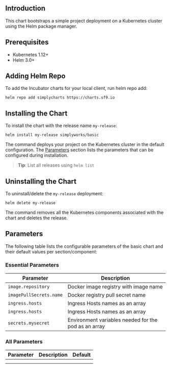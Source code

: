 ## Introduction 
This chart bootstraps a simple project deployment on a Kubernetes cluster using the Helm package manager.

## Prerequisites
- Kubernetes 1.12+
- Helm 3.0+

## Adding Helm Repo

To add the Incubator charts for your local client, run helm repo add:
```console
helm repo add simplycharts https://charts.sf9.io
```


## Installing the Chart

To install the chart with the release name `my-release`:

```console
helm install my-release simplyworks/basic
```

The command deploys your project on the Kubernetes cluster in the default configuration. The [Parameters](#parameters) section lists the parameters that can be configured during installation.

> **Tip**: List all releases using `helm list`

## Uninstalling the Chart

To uninstall/delete the `my-release` deployment:

```console
helm delete my-release
```

The command removes all the Kubernetes components associated with the chart and deletes the release.

## Parameters

The following table lists the configurable parameters of the basic chart and their default values per section/component:

### Essential Parameters
| Parameter                 | Description                                          |
|---------------------------|------------------------------------------------------|
| `image.repository`        | Docker image registry with image name                |
| `imagePullSecrets.name`   | Docker registry pull secret name                     |
| `ingress.hosts`           | Ingress Hosts names as an array                      |
| `ingress.hosts`           | Ingress Hosts names as an array                      |
| `secrets.mysecret`        | Environment variables needed for the pod as an array | 



### All Parameters
| Parameter                 | Description                                     | Default                                                 |
|---------------------------|-------------------------------------------------|---------------------------------------------------------|
|                           |                                                 |                                                         |
|                           |                                                 |                                                         |